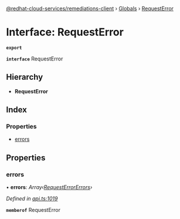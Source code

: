 [@redhat-cloud-services/remediations-client](../README.md) › [Globals](../globals.md) › [RequestError](requesterror.md)

# Interface: RequestError

**`export`** 

**`interface`** RequestError

## Hierarchy

* **RequestError**

## Index

### Properties

* [errors](requesterror.md#errors)

## Properties

###  errors

• **errors**: *Array‹[RequestErrorErrors](requesterrorerrors.md)›*

*Defined in [api.ts:1019](https://github.com/RedHatInsights/javascript-clients.gi/blob/master/packages/remediations/api.ts#L1019)*

**`memberof`** RequestError
